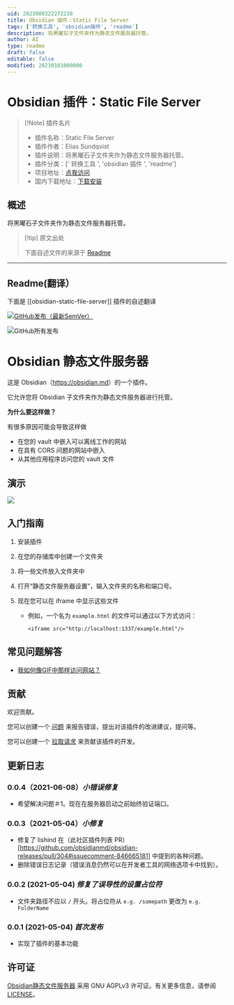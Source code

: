 ```yaml
---
uid: 2023080322272238
title: Obsidian 插件：Static File Server
tags: ['转换工具', 'obsidian插件', 'readme']
description: 将黑曜石子文件夹作为静态文件服务器托管。
author: AI
type: readme
draft: false
editable: false
modified: 20230101000000
---
```


# Obsidian 插件：Static File Server

> [!Note] 插件名片
> - 插件名称：Static File Server
> - 插件作者：Elias Sundqvist
> - 插件说明：将黑曜石子文件夹作为静态文件服务器托管。
> - 插件分类：[' 转换工具 ', 'obsidian 插件 ', 'readme']
> - 项目地址：[点我访问](https://github.com/elias-sundqvist/obsidian-static-file-server)
> - 国内下载地址：[下载安装](https://pkmer.cn/products/plugin/pluginMarket/?obsidian-static-file-server)

## 概述

将黑曜石子文件夹作为静态文件服务器托管。

> [!tip] 原文出处
>
>下面自述文件的来源于 [Readme](https://ghproxy.net/https://raw.githubusercontent.com/elias-sundqvist/obsidian-static-file-server/master/README.md)

---

## Readme(翻译）

下面是 [[obsidian-static-file-server]] 插件的自述翻译

[![GitHub发布（最新SemVer）](https://img.shields.io/github/v/release/elias-sundqvist/obsidian-static-file-server?style=for-the-badge&sort=semver)](https://github.com/elias-sundqvist/obsidian-static-file-server/releases/latest)

![GitHub所有发布](https://img.shields.io/github/downloads/elias-sundqvist/obsidian-static-file-server/total?style=for-the-badge)

# Obsidian 静态文件服务器

这是 Obsidian（<https://obsidian.md>）的一个插件。

它允许您将 Obsidian 子文件夹作为静态文件服务器进行托管。

**为什么要这样做？**

有很多原因可能会导致这样做

- 在您的 vault 中嵌入可以离线工作的网站
- 在具有 CORS 问题的网站中嵌入
- 从其他应用程序访问您的 vault 文件

## 演示

![](images/static%20file%20server%20demo.gif)

## 入门指南

1. 安装插件
2. 在您的存储库中创建一个文件夹
3. 将一些文件放入文件夹中
4. 打开“静态文件服务器设置”，输入文件夹的名称和端口号。
5. 现在您可以在 iframe 中显示这些文件

   * 例如，一个名为 `example.html` 的文件可以通过以下方式访问：

     `<iframe src="http://localhost:1337/example.html"/>`

## 常见问题解答

* [我如何像GIF中那样访问网站？](https://github.com/elias-sundqvist/obsidian-static-file-server/issues/3#issuecomment-857964429)

## 贡献

欢迎贡献。

您可以创建一个 [问题](https://github.com/elias-sundqvist/obsidian-static-file-server/issues) 来报告错误，提出对该插件的改进建议，提问等。

您可以创建一个 [拉取请求](https://github.com/elias-sundqvist/obsidian-static-file-server/pulls) 来贡献该插件的开发。

## 更新日志

### 0.0.4（2021-06-08）*小错误修复*

* 希望解决问题＃1。现在在服务器启动之前始终验证端口。

### 0.0.3（2021-05-04）*小修复*

* 修复了 lishind 在（此社区插件列表 PR）[https://github.com/obsidianmd/obsidian-releases/pull/304#issuecomment-846665181] 中提到的各种问题。
* 删除错误日志记录（错误消息仍然可以在开发者工具的网络选项卡中找到）。

### 0.0.2 (2021-05-04) *修复了误导性的设置占位符*

* 文件夹路径不应以 `/` 开头。将占位符从 `e.g. /somepath` 更改为 `e.g. FolderName`

### 0.0.1 (2021-05-04) *首次发布*

* 实现了插件的基本功能

## 许可证

[Obsidian静态文件服务器](https://github.com/elias-sundqvist/obsidian-static-file-server) 采用 GNU AGPLv3 许可证。有关更多信息，请参阅 [LICENSE](https://github.com/elias-sundqvist/obsidian-static-file-server/blob/master/LICENSE.TXT)。
